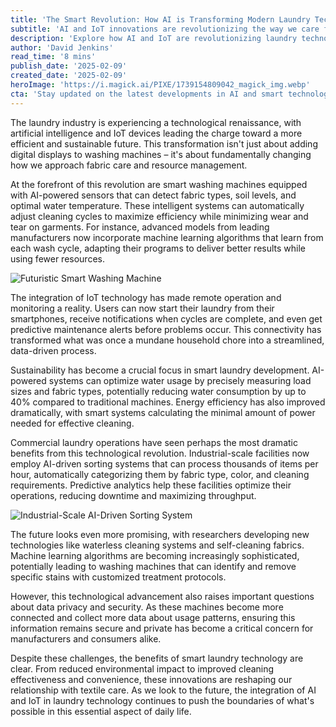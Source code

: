 ```yaml
---
title: 'The Smart Revolution: How AI is Transforming Modern Laundry Technology'
subtitle: 'AI and IoT innovations are revolutionizing the way we care for our clothes'
description: 'Explore how AI and IoT are revolutionizing laundry technology, from smart washing machines that learn your preferences to industrial systems that optimize resource usage. This transformation is making laundry more efficient, sustainable, and convenient than ever before.'
author: 'David Jenkins'
read_time: '8 mins'
publish_date: '2025-02-09'
created_date: '2025-02-09'
heroImage: 'https://i.magick.ai/PIXE/1739154809042_magick_img.webp'
cta: 'Stay updated on the latest developments in AI and smart technology! Follow us on LinkedIn for exclusive insights into how technology is transforming everyday tasks into intelligent, efficient processes!'
---
```


The laundry industry is experiencing a technological renaissance, with artificial intelligence and IoT devices leading the charge toward a more efficient and sustainable future. This transformation isn't just about adding digital displays to washing machines – it's about fundamentally changing how we approach fabric care and resource management.

At the forefront of this revolution are smart washing machines equipped with AI-powered sensors that can detect fabric types, soil levels, and optimal water temperature. These intelligent systems can automatically adjust cleaning cycles to maximize efficiency while minimizing wear and tear on garments. For instance, advanced models from leading manufacturers now incorporate machine learning algorithms that learn from each wash cycle, adapting their programs to deliver better results while using fewer resources.

![Futuristic Smart Washing Machine](https://i.magick.ai/PIXE/1739154809042_magick_img.webp)

The integration of IoT technology has made remote operation and monitoring a reality. Users can now start their laundry from their smartphones, receive notifications when cycles are complete, and even get predictive maintenance alerts before problems occur. This connectivity has transformed what was once a mundane household chore into a streamlined, data-driven process.

Sustainability has become a crucial focus in smart laundry development. AI-powered systems can optimize water usage by precisely measuring load sizes and fabric types, potentially reducing water consumption by up to 40% compared to traditional machines. Energy efficiency has also improved dramatically, with smart systems calculating the minimal amount of power needed for effective cleaning.

Commercial laundry operations have seen perhaps the most dramatic benefits from this technological revolution. Industrial-scale facilities now employ AI-driven sorting systems that can process thousands of items per hour, automatically categorizing them by fabric type, color, and cleaning requirements. Predictive analytics help these facilities optimize their operations, reducing downtime and maximizing throughput.

![Industrial-Scale AI-Driven Sorting System](https://i.magick.ai/PIXE/1739154809046_magick_img.webp)

The future looks even more promising, with researchers developing new technologies like waterless cleaning systems and self-cleaning fabrics. Machine learning algorithms are becoming increasingly sophisticated, potentially leading to washing machines that can identify and remove specific stains with customized treatment protocols.

However, this technological advancement also raises important questions about data privacy and security. As these machines become more connected and collect more data about usage patterns, ensuring this information remains secure and private has become a critical concern for manufacturers and consumers alike.

Despite these challenges, the benefits of smart laundry technology are clear. From reduced environmental impact to improved cleaning effectiveness and convenience, these innovations are reshaping our relationship with textile care. As we look to the future, the integration of AI and IoT in laundry technology continues to push the boundaries of what's possible in this essential aspect of daily life.